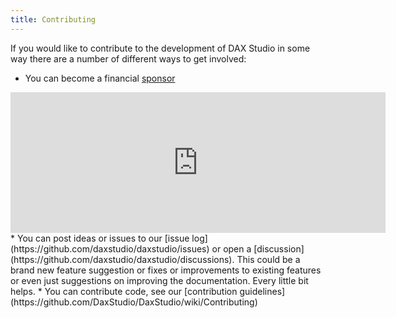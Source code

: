 ```yaml
---
title: Contributing
---
```


If you would like to contribute to the development of DAX Studio in some way there are a number of different ways to get involved:

* You can become a financial [sponsor](/sponsors) 
<iframe src="https://github.com/sponsors/DaxStudio/card" title="Sponsor DaxStudio" height="225" width="600" style="border: 0;"></iframe>
* You can post ideas or issues to our [issue log](https://github.com/daxstudio/daxstudio/issues) or open a [discussion](https://github.com/daxstudio/daxstudio/discussions). This could be a brand new feature suggestion or fixes or improvements to existing features or even just suggestions on improving the documentation. Every little bit helps. 
* You can contribute code, see our [contribution guidelines](https://github.com/DaxStudio/DaxStudio/wiki/Contributing)